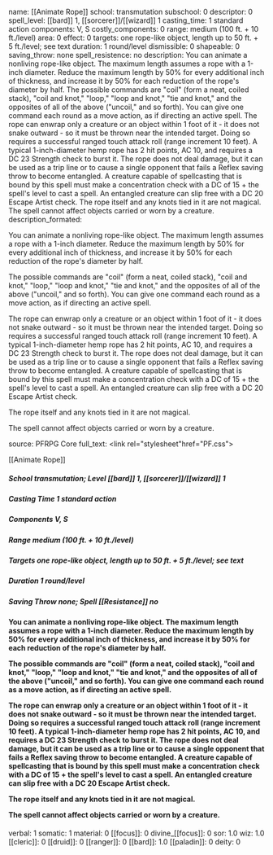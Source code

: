 name: [[Animate Rope]]
school: transmutation
subschool: 0
descriptor: 0
spell_level: [[bard]] 1, [[sorcerer]]/[[wizard]] 1
casting_time: 1 standard action
components: V, S
costly_components: 0
range: medium (100 ft. + 10 ft./level)
area: 0
effect: 0
targets: one rope-like object, length up to 50 ft. + 5 ft./level; see text
duration: 1 round/level
dismissible: 0
shapeable: 0
saving_throw: none
spell_resistence: no
description: You can animate a nonliving rope-like object. The maximum length assumes a rope with a 1-inch diameter. Reduce the maximum length by 50% for every additional inch of thickness, and increase it by 50% for each reduction of the rope's diameter by half.  The possible commands are "coil" (form a neat, coiled stack), "coil and knot," "loop," "loop and knot," "tie and knot," and the opposites of all of the above ("uncoil," and so forth). You can give one command each round as a move action, as if directing an active spell.  The rope can enwrap only a creature or an object within 1 foot of it - it does not snake outward - so it must be thrown near the intended target. Doing so requires a successful ranged touch attack roll (range increment 10 feet). A typical 1-inch-diameter hemp rope has 2 hit points, AC 10, and requires a DC 23 Strength check to burst it. The rope does not deal damage, but it can be used as a trip line or to cause a single opponent that fails a Reflex saving throw to become entangled. A creature capable of spellcasting that is bound by this spell must make a concentration check with a DC of 15 + the spell's level to cast a spell. An entangled creature can slip free with a DC 20 Escape Artist check.  The rope itself and any knots tied in it are not magical.  The spell cannot affect objects carried or worn by a creature.
description_formated: <p>You can animate a nonliving rope-like object. The maximum length assumes a rope with a 1-inch diameter. Reduce the maximum length by 50% for every additional inch of thickness, and increase it by 50% for each reduction of the rope's diameter by half.</p><p>The possible commands are "coil" (form a neat, coiled stack), "coil and knot," "loop," "loop and knot," "tie and knot," and the opposites of all of the above ("uncoil," and so forth). You can give one command each round as a move action, as if directing an active spell.</p><p>The rope can enwrap only a creature or an object within 1 foot of it - it does not snake outward - so it must be thrown near the intended target. Doing so requires a successful ranged touch attack roll (range increment 10 feet). A typical 1-inch-diameter hemp rope has 2 hit points, AC 10, and requires a DC 23 Strength check to burst it. The rope does not deal damage, but it can be used as a trip line or to cause a single opponent that fails a Reflex saving throw to become entangled. A creature capable of spellcasting that is bound by this spell must make a concentration check with a DC of 15 + the spell's level to cast a spell. An entangled creature can slip free with a DC 20 Escape Artist check.</p><p>The rope itself and any knots tied in it are not magical.</p><p>The spell cannot affect objects carried or worn by a creature.</p>
source: PFRPG Core
full_text: <link rel="stylesheet"href="PF.css"><div class="heading"><p class="alignleft">[[Animate Rope]] </p><div style="clear: both;"></div></div><div><h5><b>School </b>transmutation; <b>Level </b>[[bard]] 1, [[sorcerer]]/[[wizard]] 1</h5><h5><b>Casting Time </b>1 standard action</h5><h5><b>Components </b>V, S</h5><h5><b>Range </b>medium (100 ft. + 10 ft./level)</h5><h5><b>Targets </b> one rope-like object, length up to 50 ft. + 5 ft./level; see text</h5><h5><b>Duration </b>1 round/level</h5><h5><b>Saving Throw </b>none; <b>Spell [[Resistance]] </b>no</h5></div><div><h4><p>You can animate a nonliving rope-like object. The maximum length assumes a rope with a 1-inch diameter. Reduce the maximum length by 50% for every additional inch of thickness, and increase it by 50% for each reduction of the rope's diameter by half.</p><p>The possible commands are "coil" (form a neat, coiled stack), "coil and knot," "loop," "loop and knot," "tie and knot," and the opposites of all of the above ("uncoil," and so forth). You can give one command each round as a move action, as if directing an active spell.</p><p>The rope can enwrap only a creature or an object within 1 foot of it - it does not snake outward - so it must be thrown near the intended target. Doing so requires a successful ranged touch attack roll (range increment 10 feet). A typical 1-inch-diameter hemp rope has 2 hit points, AC 10, and requires a DC 23 Strength check to burst it. The rope does not deal damage, but it can be used as a trip line or to cause a single opponent that fails a Reflex saving throw to become entangled. A creature capable of spellcasting that is bound by this spell must make a concentration check with a DC of 15 + the spell's level to cast a spell. An entangled creature can slip free with a DC 20 Escape Artist check.</p><p>The rope itself and any knots tied in it are not magical.</p><p>The spell cannot affect objects carried or worn by a creature.</p></h4></div>
verbal: 1
somatic: 1
material: 0
[[focus]]: 0
divine_[[focus]]: 0
sor: 1.0
wiz: 1.0
[[cleric]]: 0
[[druid]]: 0
[[ranger]]: 0
[[bard]]: 1.0
[[paladin]]: 0
deity: 0
